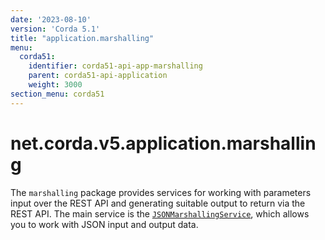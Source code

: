 ```yaml
---
date: '2023-08-10'
version: 'Corda 5.1'
title: "application.marshalling"
menu:
  corda51:
    identifier: corda51-api-app-marshalling
    parent: corda51-api-application
    weight: 3000
section_menu: corda51
---
```

# net.corda.v5.application.marshalling
The `marshalling` package provides services for working with parameters input over the REST API and generating suitable output to return via the REST API. The main service is the <a href="../../../../../../api-ref/corda/{{<version-num>}}/net/corda/v5/application/marshalling/JsonMarshallingService.html" target="_blank">`JSONMarshallingService`</a>, which allows you to work with JSON input and output data.
